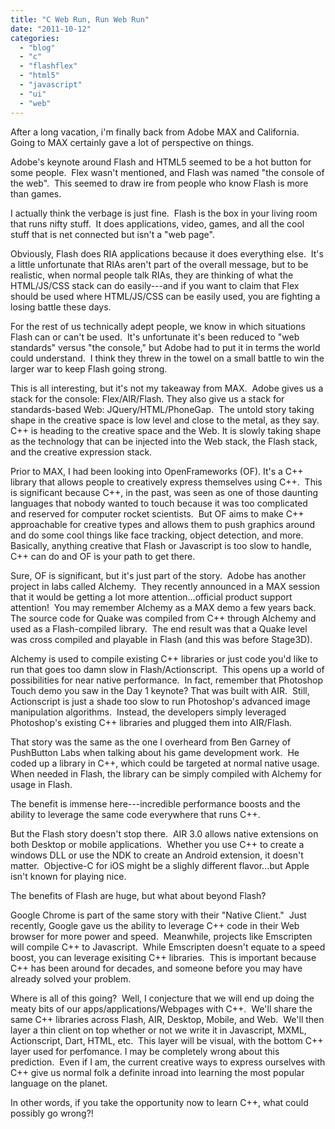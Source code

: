 ```yaml
---
title: "C Web Run, Run Web Run"
date: "2011-10-12"
categories:
  - "blog"
  - "c"
  - "flashflex"
  - "html5"
  - "javascript"
  - "ui"
  - "web"
---
```


After a long vacation, i'm finally back from Adobe MAX and California.  Going to MAX certainly gave a lot of perspective on things.

Adobe's keynote around Flash and HTML5 seemed to be a hot button for some people.  Flex wasn't mentioned, and Flash was named "the console of the web".  This seemed to draw ire from people who know Flash is more than games.

I actually think the verbage is just fine.  Flash is the box in your living room that runs nifty stuff.  It does applications, video, games, and all the cool stuff that is net connected but isn't a "web page".

Obviously, Flash does RIA applications because it does everything else.  It's a little unfortunate that RIAs aren't part of the overall message, but to be realistic, when normal people talk RIAs, they are thinking of what the HTML/JS/CSS stack can do easily---and if you want to claim that Flex should be used where HTML/JS/CSS can be easily used, you are fighting a losing battle these days.

For the rest of us technically adept people, we know in which situations Flash can or can't be used.  It's unfortunate it's been reduced to "web standards" versus "the console," but Adobe had to put it in terms the world could understand.  I think they threw in the towel on a small battle to win the larger war to keep Flash going strong.

This is all interesting, but it's not my takeaway from MAX.  Adobe gives us a stack for the console: Flex/AIR/Flash. They also give us a stack for standards-based Web: JQuery/HTML/PhoneGap.  The untold story taking shape in the creative space is low level and close to the metal, as they say.  C++ is heading to the creative space and the Web. It is slowly taking shape as the technology that can be injected into the Web stack, the Flash stack, and the creative expression stack.

Prior to MAX, I had been looking into OpenFrameworks (OF). It's a C++ library that allows people to creatively express themselves using C++.  This is significant because C++, in the past, was seen as one of those daunting languages that nobody wanted to touch because it was too complicated and reserved for computer rocket scientists.  But OF aims to make C++ approachable for creative types and allows them to push graphics around and do some cool things like face tracking, object detection, and more. Basically, anything creative that Flash or Javascript is too slow to handle, C++ can do and OF is your path to get there.

Sure, OF is significant, but it's just part of the story.  Adobe has another project in labs called Alchemy.  They recently announced in a MAX session that it would be getting a lot more attention...official product support attention!  You may remember Alchemy as a MAX demo a few years back.  The source code for Quake was compiled from C++ through Alchemy and used as a Flash-compiled library.  The end result was that a Quake level was cross compiled and playable in Flash (and this was before Stage3D).

Alchemy is used to compile existing C++ libraries or just code you'd like to run that goes too damn slow in Flash/Actionscript.  This opens up a world of possibilities for near native performance.  In fact, remember that Photoshop Touch demo you saw in the Day 1 keynote? That was built with AIR.  Still, Actionscript is just a shade too slow to run Photoshop's advanced image manipulation algorithms.  Instead, the developers simply leveraged Photoshop's existing C++ libraries and plugged them into AIR/Flash.

That story was the same as the one I overheard from Ben Garney of PushButton Labs when talking about his game development work.  He coded up a library in C++, which could be targeted at normal native usage. When needed in Flash, the library can be simply compiled with Alchemy for usage in Flash.

The benefit is immense here---incredible performance boosts and the ability to leverage the same code everywhere that runs C++.

But the Flash story doesn't stop there.  AIR 3.0 allows native extensions on both Desktop or mobile applications.  Whether you use C++ to create a windows DLL or use the NDK to create an Android extension, it doesn't matter.  Objective-C for iOS might be a slighly different flavor...but Apple isn't known for playing nice.

The benefits of Flash are huge, but what about beyond Flash?

Google Chrome is part of the same story with their "Native Client."  Just recently, Google gave us the ability to leverage C++ code in their Web browser for more power and speed.  Meanwhile, projects like Emscripten will compile C++ to Javascript.  While Emscripten doesn't equate to a speed boost, you can leverage exisiting C++ libraries.  This is important because C++ has been around for decades, and someone before you may have already solved your problem.

Where is all of this going?  Well, I conjecture that we will end up doing the meaty bits of our apps/applications/Webpages with C++.  We'll share the same C++ libraries across Flash, AIR, Desktop, Mobile, and Web.  We'll then layer a thin client on top whether or not we write it in Javascript, MXML, Actionscript, Dart, HTML, etc.  This layer will be visual, with the bottom C++ layer used for perfomance. I may be completely wrong about this prediction.  Even if I am, the current creative ways to express ourselves with C++ give us normal folk a definite inroad into learning the most popular language on the planet.

In other words, if you take the opportunity now to learn C++, what could possibly go wrong?!
